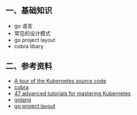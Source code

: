## 一、基础知识
* go 语言 
* 常见的设计模式
* go project layout
* cobra libary


## 二、参考资料
* [A tour of the Kubernetes source code](https://developer.ibm.com/components/kubernetes/articles/a-tour-of-the-kubernetes-source-code/)
* [cobra](https://github.com/spf13/cobra)
* [47 advanced tutorials for mastering Kubernetes](https://techbeacon.com/enterprise-it/47-advanced-tutorials-mastering-kubernetes)
* [golang](https://www.geeksforgeeks.org/golang/)
* [go project layout](https://github.com/golang-standards/project-layout)
